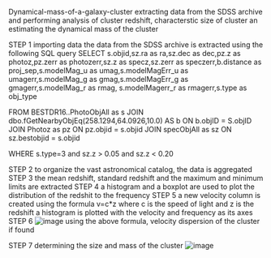 Dynamical-mass-of-a-galaxy-cluster
extracting data from the SDSS archive and performing analysis of cluster redshift, characterstic size of cluster an estimating the dynamical mass of the cluster

STEP 1
importing data
the data from the SDSS archive is extracted using the following SQL query
SELECT 
s.objid,sz.ra as ra,sz.dec as dec,pz.z as photoz,pz.zerr as photozerr,sz.z as specz,sz.zerr as 
speczerr,b.distance as proj_sep,s.modelMag_u as umag,s.modelMagErr_u as 
umagerr,s.modelMag_g as gmag,s.modelMagErr_g as gmagerr,s.modelMag_r as rmag, 
s.modelMagerr_r as rmagerr,s.type as obj_type 
 
FROM BESTDR16..PhotoObjAll as s 
JOIN dbo.fGetNearbyObjEq(258.1294,64.0926,10.0) AS b ON b.objID = S.objID 
JOIN Photoz as pz ON pz.objid = s.objid 
JOIN specObjAll as sz ON sz.bestobjid = s.objid 
 
WHERE s.type=3 and sz.z > 0.05 and sz.z < 0.20

STEP 2
to organize the vast astronomical catalog, the data is aggregated
STEP 3
the mean redshift, standard redshift and the maximum and minimum limits are extracted
STEP 4
a histogram and a boxplot are used to plot the distribution of the redshit to the frequency
STEP 5
a new velocity column is created using the formula v=c*z
where c is the speed of light 
and z is the redshift
a histogram is plotted with the velocity and frequency as its axes
STEP 6
![image](https://github.com/user-attachments/assets/d849e56d-9a20-4899-8317-96312fc5368b)
using the above formula, velocity dispersion of the cluster if found

STEP 7
determining the size and mass of the cluster
![image](https://github.com/user-attachments/assets/4c573c2e-410d-4a14-a444-f8de15356d22)


